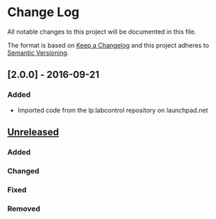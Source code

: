 # Change Log
All notable changes to this project will be documented in this file.

The format is based on [Keep a Changelog](http://keepachangelog.com/)
and this project adheres to [Semantic Versioning](http://semver.org/).

## [2.0.0] - 2016-09-21
### Added
- Imported code from the lp:labcontrol repository on launchpad.net

## [Unreleased]
### Added
### Changed
### Fixed
### Removed

[Unreleased]: https://github.com/olivierlacan/keep-a-changelog/compare/v2.0.0...HEAD
